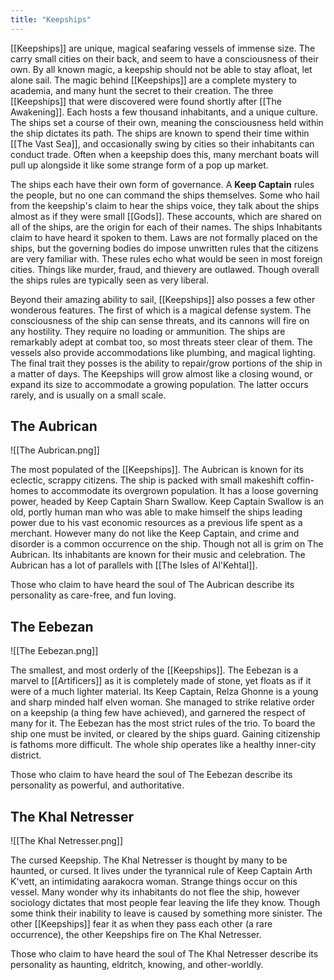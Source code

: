 ```yaml
---
title: "Keepships"
---
```

[[Keepships]] are unique, magical seafaring vessels of immense size. The carry small cities on their back, and seem to have a consciousness of their own. By all known magic, a keepship should not be able to stay afloat, let alone sail. The magic behind [[Keepships]] are a complete mystery to academia, and many hunt the secret to their creation. The three [[Keepships]] that were discovered were found shortly after [[The Awakening]]. Each hosts a few thousand inhabitants, and a unique culture. The ships set a course of their own, meaning the consciousness held within the ship dictates its path. The ships are known to spend their time within [[The Vast Sea]], and occasionally swing by cities so their inhabitants can conduct trade. Often when a keepship does this, many merchant boats will pull up alongside it like some strange form of a pop up market.

The ships each have their own form of governance. A **Keep Captain** rules the people, but no one can command the ships themselves. Some who hail from the keepship's claim to hear the ships voice, they talk about the ships almost as if they were small [[Gods]]. These accounts, which are shared on all of the ships, are the origin for each of their names. The ships Inhabitants claim to have heard it spoken to them. Laws are not formally placed on the ships, but the governing bodies do impose unwritten rules that the citizens are very familiar with. These rules echo what would be seen in most foreign cities. Things like murder, fraud, and thievery are outlawed. Though overall the ships rules are typically seen as very liberal.

Beyond their amazing ability to sail, [[Keepships]] also posses a few other wonderous features. The first of which is a magical defense system. The consciousness of the ship can sense threats, and its cannons will fire on any hostility. They require no loading or ammunition. The ships are remarkably adept at combat too, so most threats steer clear of them. The vessels also provide accommodations like plumbing, and magical lighting. The final trait they posses is the ability to repair/grow portions of the ship in a matter of days. The Keepships will grow almost like a closing wound, or expand its size to accommodate a growing population. The latter occurs rarely, and is usually on a small scale.

## The Aubrican
![[The Aubrican.png]]

The most populated of the [[Keepships]]. The Aubrican is known for its eclectic, scrappy citizens. The ship is packed with small makeshift coffin-homes to accommodate its overgrown population. It has a loose governing power, headed by Keep Captain Sharn Swallow. Keep Captain Swallow is an old, portly human man who was able to make himself the ships leading power due to his vast economic resources as a previous life spent as a merchant. However many do not like the Keep Captain, and crime and disorder is a common occurrence on the ship. Though not all is grim on The Aubrican. Its inhabitants are known for their music and celebration. The Aubrican has a lot of parallels with [[The Isles of Al'Kehtal]].

Those who claim to have heard the soul of The Aubrican describe its personality as care-free, and fun loving.

## The Eebezan
![[The Eebezan.png]]

The smallest, and most orderly of the [[Keepships]]. The Eebezan is a marvel to [[Artificers]] as it is completely made of stone, yet floats as if it were of a much lighter material. Its Keep Captain, Relza Ghonne is a young and sharp minded half elven woman. She managed to strike relative order on a keepship (a thing few have achieved), and garnered the respect of many for it. The Eebezan has the most strict rules of the trio. To board the ship one must be invited, or cleared by the ships guard. Gaining citizenship is fathoms more difficult. The whole ship operates like a healthy inner-city district.

Those who claim to have heard the soul of The Eebezan describe its personality as powerful, and authoritative.

## The Khal Netresser
![[The Khal Netresser.png]]

The cursed Keepship. The Khal Netresser is thought by many to be haunted, or cursed. It lives under the tyrannical rule of Keep Captain Arth K'vett, an intimidating aarakocra woman. Strange things occur on this vessel. Many wonder why its inhabitants do not flee the ship, however sociology dictates that most people fear leaving the life they know. Though some think their inability to leave is caused by something more sinister. The other [[Keepships]] fear it as when they pass each other (a rare occurrence), the other Keepships fire on The Khal Netresser.

Those who claim to have heard the soul of The Khal Netresser describe its personality as haunting, eldritch, knowing, and other-worldly.
